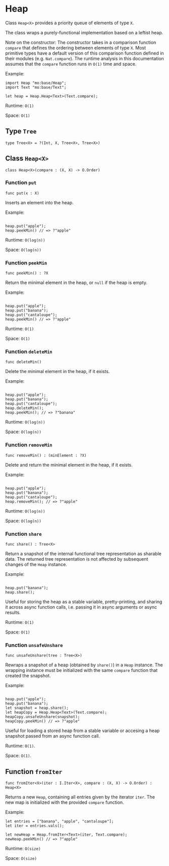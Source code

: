 # Heap
Class `Heap<X>` provides a priority queue of elements of type `X`.

The class wraps a purely-functional implementation based on a leftist heap.

Note on the constructor:
The constructor takes in a comparison function `compare` that defines the
ordering between elements of type `X`. Most primitive types have a default
version of this comparison function defined in their modules (e.g. `Nat.compare`).
The runtime analysis in this documentation assumes that the `compare` function
runs in `O(1)` time and space.

Example:
```motoko name=initialize
import Heap "mo:base/Heap";
import Text "mo:base/Text";

let heap = Heap.Heap<Text>(Text.compare);
```

Runtime: `O(1)`

Space: `O(1)`

## Type `Tree`
``` motoko no-repl
type Tree<X> = ?(Int, X, Tree<X>, Tree<X>)
```


## Class `Heap<X>`

``` motoko no-repl
class Heap<X>(compare : (X, X) -> O.Order)
```


### Function `put`
``` motoko no-repl
func put(x : X)
```

Inserts an element into the heap.

Example:
```motoko include=initialize

heap.put("apple");
heap.peekMin() // => ?"apple"
```

Runtime: `O(log(n))`

Space: `O(log(n))`


### Function `peekMin`
``` motoko no-repl
func peekMin() : ?X
```

Return the minimal element in the heap, or `null` if the heap is empty.

Example:
```motoko include=initialize

heap.put("apple");
heap.put("banana");
heap.put("cantaloupe");
heap.peekMin() // => ?"apple"
```

Runtime: `O(1)`

Space: `O(1)`


### Function `deleteMin`
``` motoko no-repl
func deleteMin()
```

Delete the minimal element in the heap, if it exists.

Example:
```motoko include=initialize

heap.put("apple");
heap.put("banana");
heap.put("cantaloupe");
heap.deleteMin();
heap.peekMin(); // => ?"banana"
```

Runtime: `O(log(n))`

Space: `O(log(n))`


### Function `removeMin`
``` motoko no-repl
func removeMin() : (minElement : ?X)
```

Delete and return the minimal element in the heap, if it exists.

Example:
```motoko include=initialize

heap.put("apple");
heap.put("banana");
heap.put("cantaloupe");
heap.removeMin(); // => ?"apple"
```

Runtime: `O(log(n))`

Space: `O(log(n))`


### Function `share`
``` motoko no-repl
func share() : Tree<X>
```

Return a snapshot of the internal functional tree representation as sharable data.
The returned tree representation is not affected by subsequent changes of the `Heap` instance.

Example:
```motoko include=initialize

heap.put("banana");
heap.share();
```

Useful for storing the heap as a stable variable, pretty-printing, and sharing it across async function calls,
i.e. passing it in async arguments or async results.

Runtime: `O(1)`

Space: `O(1)`


### Function `unsafeUnshare`
``` motoko no-repl
func unsafeUnshare(tree : Tree<X>)
```

Rewraps a snapshot of a heap (obtained by `share()`) in a `Heap` instance.
The wrapping instance must be initialized with the same `compare`
function that created the snapshot.

Example:
```motoko include=initialize

heap.put("apple");
heap.put("banana");
let snapshot = heap.share();
let heapCopy = Heap.Heap<Text>(Text.compare);
heapCopy.unsafeUnshare(snapshot);
heapCopy.peekMin() // => ?"apple"
```

Useful for loading a stored heap from a stable variable or accesing a heap
snapshot passed from an async function call.

Runtime: `O(1)`.

Space: `O(1)`.

## Function `fromIter`
``` motoko no-repl
func fromIter<X>(iter : I.Iter<X>, compare : (X, X) -> O.Order) : Heap<X>
```

Returns a new `Heap`, containing all entries given by the iterator `iter`.
The new map is initialized with the provided `compare` function.

Example:
```motoko include=initialize
let entries = ["banana", "apple", "cantaloupe"];
let iter = entries.vals();

let newHeap = Heap.fromIter<Text>(iter, Text.compare);
newHeap.peekMin() // => ?"apple"
```

Runtime: `O(size)`

Space: `O(size)`
